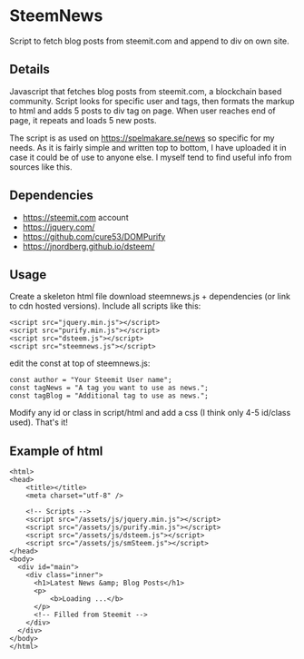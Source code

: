 # SteemNews
Script to fetch blog posts from steemit.com and append to div on own site.

## Details
Javascript that fetches blog posts from steemit.com, a blockchain based community. Script looks for specific user and tags, then formats the markup to html and adds 5 posts to div tag on page. When user reaches end of page, it repeats and loads 5 new posts.

The script is as used on https://spelmakare.se/news so specific for my needs. As it is fairly simple and written top to bottom, I have uploaded it in case it could be of use to anyone else. I myself tend to find useful info from sources like this.

## Dependencies
* https://steemit.com account
* https://jquery.com/
* https://github.com/cure53/DOMPurify
* https://jnordberg.github.io/dsteem/

## Usage
Create a skeleton html file download steemnews.js + dependencies (or link to cdn hosted versions). Include all scripts like this:
```
<script src="jquery.min.js"></script>
<script src="purify.min.js"></script>
<script src="dsteem.js"></script>
<script src="steemnews.js"></script>
```

edit the const at top of steemnews.js:
```
const author = "Your Steemit User name";
const tagNews = "A tag you want to use as news.";
const tagBlog = "Additional tag to use as news.";
```
Modify any id or class in script/html and add a css (I think only 4-5 id/class used).
That's it!

## Example of html
```
<html>
<head>
    <title></title>
    <meta charset="utf-8" />
    
    <!-- Scripts -->
    <script src="/assets/js/jquery.min.js"></script>
    <script src="/assets/js/purify.min.js"></script>
    <script src="/assets/js/dsteem.js"></script>
    <script src="/assets/js/smSteem.js"></script>
</head>
<body>
  <div id="main">
    <div class="inner">
      <h1>Latest News &amp; Blog Posts</h1>
      <p>
          <b>Loading ...</b>
      </p>
      <!-- Filled from Steemit -->
    </div>
  </div>
</body>
</html>
```
